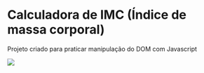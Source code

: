 # Calculadora de IMC (Índice de massa corporal)

Projeto criado para praticar manipulação do DOM com Javascript

![](https://i.ibb.co/311zgsj/Screenshot-from-2022-11-07-15-26-46.png)
